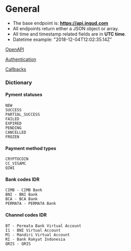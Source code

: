 # General

- The base endpoint is: **https://api.inqud.com**
- All endpoints return either a JSON object or array.
- All time and timestamp related fields are in **UTC time**.
- Datetime example: "2018-12-04T12:02:35.14Z"

[OpenAPI](openapi.yml)

[Authentication](authentication.md)

[Callbacks](callback.md)

### Dictionary
#### Pyment statuses
```
NEW
SUCCESS
PARTIAL_SUCCESS
FAILED
EXPIRED
PENDING
CANCELLED
FROZEN
```
#### Payment method types
```
CRYPTOCOIN
CC_VISAMC
QIWI
```
#### Bank codes IDR
```
CIMB - CIMB Bank
BNI - BNI Bank
BCA - BCA Bank
PERMATA - PERMATA Bank
```
#### Channel codes IDR
```
BT - Permata Bank Virtual Account
I1 - BNI Virtual Account
M1 - Mandiri Virtual Account
RI - Bank Rakyat Indonesia
QRIS - QRIS
```
